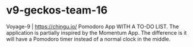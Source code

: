 # v9-geckos-team-16

Voyage-9 | https://chingu.io/
Pomodoro App WITH A TO-DO LIST.
The application is partially inspired by the Momentum App. 
The difference is it will have a Pomodoro timer instead of a normal clock in the middle.
